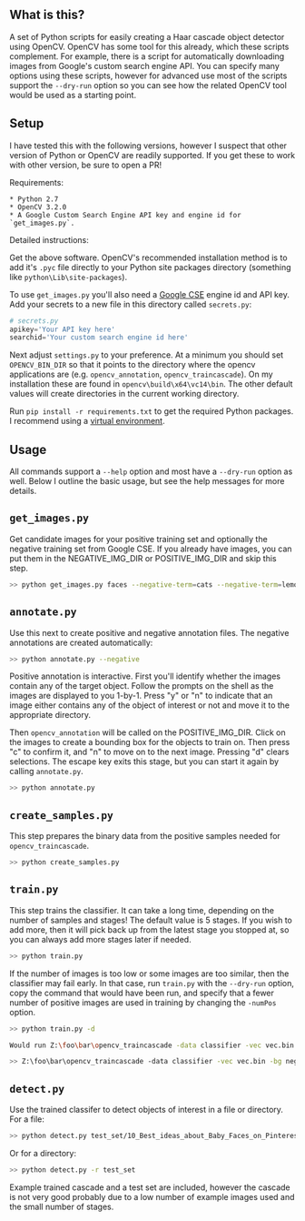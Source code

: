 ## What is this?

A set of Python scripts for easily creating a Haar cascade object detector using OpenCV.
OpenCV has some tool for this already, which these scripts complement.
For example, there is a script for automatically downloading images from Google's custom search engine API.
You can specify many options using these scripts, however for advanced use most of the scripts support the
`--dry-run` option so you can see how the related OpenCV tool would be used as a starting point.

## Setup

I have tested this with the following versions, however I suspect that other version of Python or OpenCV
are readily supported. If you get these to work with other version, be sure to open a PR!

Requirements:

    * Python 2.7
    * OpenCV 3.2.0
    * A Google Custom Search Engine API key and engine id for `get_images.py`.

Detailed instructions:

Get the above software. OpenCV's recommended installation method is to add it's `.pyc` file directly to your
Python site packages directory (something like `python\Lib\site-packages`).

To use `get_images.py` you'll also need a [Google CSE](https://developers.google.com/custom-search/) engine id and
API key. Add your secrets to a new file in this directory called `secrets.py`:

```python
# secrets.py
apikey='Your API key here'
searchid='Your custom search engine id here'
```

Next adjust `settings.py` to your preference. At a minimum you should set `OPENCV_BIN_DIR` so that it points to
the directory where the opencv applications are (e.g. `opencv_annotation`, `opencv_traincascade`). On my installation
these are found in `opencv\build\x64\vc14\bin`. The other default values will create directories in the current
working directory.

Run `pip install -r requirements.txt` to get the required Python packages.
I recommend using a [virtual environment](https://pypi.python.org/pypi/virtualenv).

## Usage

All commands support a `--help` option and most have a `--dry-run` option as well.
Below I outline the basic usage, but see the help messages for more details.

## `get_images.py`

Get candidate images for your positive training set and optionally the negative training set from Google CSE.
If you already have images, you can put them in the NEGATIVE_IMG_DIR or POSITIVE_IMG_DIR and skip this step.

```bash
>> python get_images.py faces --negative-term=cats --negative-term=lemons
```

## `annotate.py`

Use this next to create positive and negative annotation files. The negative annotations are created automatically:

```bash
>> python annotate.py --negative
```

Positive annotation is interactive.
First you'll identify whether the images contain any of the target object.
Follow the prompts on the shell as the images are displayed to you 1-by-1.
Press "y" or "n" to indicate that an image either contains any of the object of interest or not and move it to the
appropriate directory.

Then `opencv_annotation` will be called on the POSITIVE_IMG_DIR.
Click on the images to create a bounding box for the objects to train on. Then press "c" to confirm it, and "n" to
move on to the next image. Pressing "d" clears selections. The escape key exits this stage, but you can start it
again by calling `annotate.py`.

```bash
>> python annotate.py
```

## `create_samples.py`

This step prepares the binary data from the positive samples needed for `opencv_traincascade`.

```bash
>> python create_samples.py
```

## `train.py`

This step trains the classifier. It can take a long time, depending on the number of samples and stages!
The default value is 5 stages. If you wish to add more, then it will pick back up from the latest stage you stopped
at, so you can always add more stages later if needed.

```bash
>> python train.py
```

If the number of images is too low or some images are too similar, then the classifier may fail early. In that case,
run `train.py` with the `--dry-run` option, copy the command that would have been run, and specify that a fewer
number of positive images are used in training by changing the `-numPos` option.

```bash
>> python train.py -d

Would run Z:\foo\bar\opencv_traincascade -data classifier -vec vec.bin -bg negatives.txt -numPos 68 -numNeg 140 -w 24 -h 24 -numStages 5

>> Z:\foo\bar\opencv_traincascade -data classifier -vec vec.bin -bg negatives.txt -numPos 40 -numNeg 140 -w 24 -h 24 -numStages 5
```

## `detect.py`

Use the trained classifer to detect objects of interest in a file or directory. For a file:

```bash
>> python detect.py test_set/10_Best_ideas_about_Baby_Faces_on_Pinterest_Beautiful_babies_.jpg
```

Or for a directory:

```bash
>> python detect.py -r test_set
```

Example trained cascade and a test set are included, however the cascade is not very good probably due to a low number
of example images used and the small number of stages.
